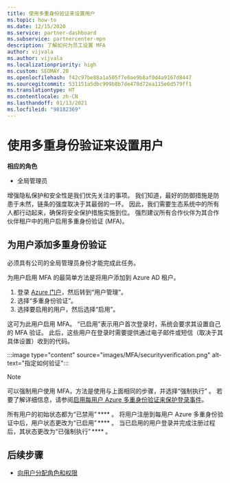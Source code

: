 ```yaml
---
title: 使用多重身份验证来设置用户
ms.topic: how-to
ms.date: 12/15/2020
ms.service: partner-dashboard
ms.subservice: partnercenter-mpn
description: 了解如何为员工设置 MFA
author: vijvala
ms.author: vijvala
ms.localizationpriority: high
ms.custom: SEOMAY.20
ms.openlocfilehash: f42c97be88a1a505f7e0ae9b8af0d4a9167d8447
ms.sourcegitcommit: 531151a5dbc999b8b7de478d72ea115e6d579ff1
ms.translationtype: HT
ms.contentlocale: zh-CN
ms.lasthandoff: 01/13/2021
ms.locfileid: "98182369"
---
```

# <a name="set-up-your-users-with-multi-factor-authentication"></a>使用多重身份验证来设置用户

**相应的角色**

- 全局管理员

增强隐私保护和安全性是我们优先关注的事项。 我们知道，最好的防御措施是防患于未然，链条的强度取决于其最弱的一环。 因此，我们需要生态系统中的所有人都行动起来，确保将安全保护措施实施到位。 强烈建议所有合作伙伴为其合作伙伴租户中的用户启用多重身份验证 (MFA)。 

## <a name="add-multi-factor-authentication-for-your-users"></a>为用户添加多重身份验证

必须具有公司的全局管理员身份才能完成此任务。

为用户启用 MFA 的最简单方法是将用户添加到 Azure AD 租户。

1. 登录 [Azure 门户](https://portal.azure.com)，然后转到“用户管理”。
1. 选择“多重身份验证”。
1. 选择要启用的用户，然后选择“启用”。

这可为此用户启用 MFA。 “已启用”表示用户首次登录时，系统会要求其设置自己的 MFA 验证。 此后，这些用户在登录时需要提供通过电子邮件或短信（取决于其具体设置）收到的代码。  

:::image type="content" source="images/MFA/securityverification.png" alt-text="指定如何验证":::

>[!NOTE]
>可以强制用户使用 MFA，方法是使用与上面相同的步骤，并选择“强制执行” 。 若要了解详细信息，请参阅[启用每用户 Azure 多重身份验证来保护登录事件](/azure/active-directory/authentication/howto-mfa-userstates)。 

所有用户的初始状态都为“已禁用” **** 。 将用户注册到每用户 Azure 多重身份验证中后，用户状态更改为“已启用” **** 。 当已启用的用户登录并完成注册过程后，其状态更改为“已强制执行” **** 。 

## <a name="next-steps"></a>后续步骤

- [向用户分配角色和权限](permissions-overview.md)